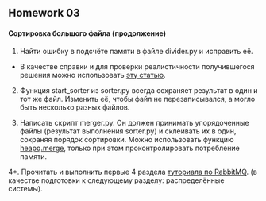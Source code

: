 ## Homework 03

#### Сортировка большого файла (продолжение)

1. Найти ошибку в подсчёте памяти в файле divider.py и исправить её. 
- В качестве справки и для проверки реалистичности получившегося решения
можно использовать [эту статью](https://habr.com/post/193890/).

2. Функция start_sorter из sorter.py всегда сохраняет результат в один и тот же файл.
Изменить её, чтобы файл не перезаписывался, а могло быть несколько разных файлов.

3. Написать скрипт merger.py. Он должен принимать упорядоченные файлы (результат выполнения
 sorter.py) и склеивать их в один, сохраняя порядок сортировки. 
 Можно использовать функцию [heapq.merge](https://docs.python.org/3.6/library/heapq.html),
 только при этом проконтролировать потребление памяти.
 
4*. Прочитать и выполнить первые 4 раздела [туториала по RabbitMQ](http://www.rabbitmq.com/getstarted.html). 
(в качестве подготовки к следующему разделу: распределённые системы).
